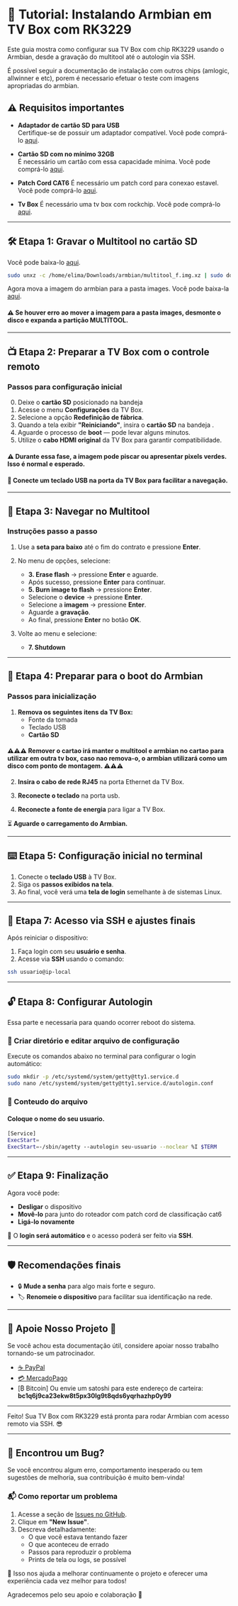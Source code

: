 # 🚀 Tutorial: Instalando Armbian em TV Box com RK3229

Este guia mostra como configurar sua TV Box com chip RK3229 usando o Armbian, desde a gravação do multitool até o autologin via SSH.

É possível seguir a documentação de instalação com outros chips (amlogic, allwinner e etc), porem é necessario efetuar o teste com imagens apropriadas do armbian.



## ⚠️ Requisitos importantes

- **Adaptador de cartão SD para USB**  
  Certifique-se de possuir um adaptador compatível. Você pode comprá-lo [aqui](https://mercadolivre.com/sec/2trNZa2).

- **Cartão SD com no mínimo 32GB**  
  É necessário um cartão com essa capacidade mínima. Você pode comprá-lo [aqui](https://mercadolivre.com/sec/2mhNMv8).

- **Patch Cord CAT6**
  É necessário um patch cord para conexao estavel. Você pode comprá-lo [aqui](https://mercadolivre.com/sec/23CxYAc).

- **Tv Box**
  É necessário uma tv box com rockchip. Você pode comprá-lo [aqui](https://mercadolivre.com/sec/23CxYAc).



---

## 🛠️ Etapa 1: Gravar o Multitool no cartão SD

Você pode baixa-lo [aqui]().


```bash
sudo unxz -c /home/elima/Downloads/armbian/multitool_f.img.xz | sudo dd of=/dev/sda bs=4M status=progress conv=fsync
```

Agora mova a imagem do armbian para a pasta images.
Você pode baixa-la [aqui]().
#### ⚠️ Se houver erro ao mover a imagem para a pasta images, desmonte o disco e expanda a partição MULTITOOL.

---

## 📺 Etapa 2: Preparar a TV Box com o controle remoto

### Passos para configuração inicial
0. Deixe o **cartão SD** posicionado na bandeja
1. Acesse o menu **Configurações** da TV Box.
2. Selecione a opção **Redefinição de fábrica**.
3. Quando a tela exibir **"Reiniciando"**, insira o **cartão SD** na bandeja .
4. Aguarde o processo de **boot** — pode levar alguns minutos.
5. Utilize o **cabo HDMI original** da TV Box para garantir compatibilidade.

#### ⚠️  Durante essa fase, a imagem pode piscar ou apresentar **pixels verdes**. Isso é **normal** e esperado.

#### 🔌 Conecte um **teclado USB** na porta da TV Box para facilitar a navegação.

---

## 📄 Etapa 3: Navegar no Multitool

### Instruções passo a passo

1. Use a **seta para baixo** até o fim do contrato e pressione **Enter**.

2. No menu de opções, selecione:

   - **3. Erase flash** → pressione **Enter** e aguarde.
   - Após sucesso, pressione **Enter** para continuar.
   - **5. Burn image to flash** → pressione **Enter**.
   - Selecione o **device** → pressione **Enter**.
   - Selecione a **imagem** → pressione **Enter**.
   - Aguarde a **gravação**.
   - Ao final, pressione **Enter** no botão **OK**.

3. Volte ao menu e selecione:

   - **7. Shutdown**


---


## 🔌 Etapa 4: Preparar para o boot do Armbian

### Passos para inicialização

1. **Remova os seguintes itens da TV Box:**
   - Fonte da tomada
   - Teclado USB
   - **Cartão SD**

#### ⚠️⚠️⚠️ Remover o cartao irá manter o multitool e armbian no cartao para utilizar em outra tv box, caso nao remova-o, o armbian utilizará como um disco com ponto de montagem. ⚠️⚠️⚠️


2. **Insira o cabo de rede RJ45** na porta Ethernet da TV Box.

3. **Reconecte o teclado** na porta usb.

3. **Reconecte a fonte de energia** para ligar a TV Box.

⏳ **Aguarde o carregamento do Armbian.**

---


## ⌨️ Etapa 5: Configuração inicial no terminal

1. Conecte o **teclado USB** à TV Box.
2. Siga os **passos exibidos na tela**.
3. Ao final, você verá uma **tela de login** semelhante à de sistemas Linux.

---

## 🔐 Etapa 7: Acesso via SSH e ajustes finais

Após reiniciar o dispositivo:

1. Faça login com seu **usuário e senha**.
2. Acesse via **SSH** usando o comando:

```bash
ssh usuario@ip-local
```

---


## 🔓 Etapa 8: Configurar Autologin
Essa parte e necessaria para quando ocorrer reboot do sistema.

### 📁 Criar diretório e editar arquivo de configuração

Execute os comandos abaixo no terminal para configurar o login automático:


```bash
sudo mkdir -p /etc/systemd/system/getty@tty1.service.d
sudo nano /etc/systemd/system/getty@tty1.service.d/autologin.conf
```

### 📄 Conteudo do arquivo 

#### Coloque o nome do seu usuario.

```bash
[Service]
ExecStart=
ExecStart=-/sbin/agetty --autologin seu-usuario --noclear %I $TERM
```


---

## ✅ Etapa 9: Finalização

Agora você pode:

- **Desligar** o dispositivo
- **Movê-lo** para junto do roteador com patch cord de classificação cat6
- **Ligá-lo novamente**

🔁 O **login será automático** e o acesso poderá ser feito via **SSH**.


--- 


## 🛡️ Recomendações finais

- 🔒 **Mude a senha** para algo mais forte e seguro.
- 🏷️ **Renomeie o dispositivo** para facilitar sua identificação na rede.


--- 


## 💖 Apoie Nosso Projeto 💖

Se você achou esta documentação útil, considere apoiar nosso trabalho tornando-se um patrocinador.

- [☕ PayPal](https://www.paypal.com/donate/?business=9BBJLYB3U435C&no_recurring=0&currency_code=BRL)  
- [💳 MercadoPago](https://link.mercadopago.com.br/doarparalue)  
- [₿ Bitcoin] Ou envie um satoshi para este endereço de carteira:  
  **bc1q6j9ca23ekw8t5px30lg9t8qds6yqrhazhp0y99**


---


Feito! Sua TV Box com RK3229 está pronta para rodar Armbian com acesso remoto via SSH. 😎



---

## 🐞 Encontrou um Bug?

Se você encontrou algum erro, comportamento inesperado ou tem sugestões de melhoria, sua contribuição é muito bem-vinda!

### 📬 Como reportar um problema

1. Acesse a seção de [Issues no GitHub](https://github.com/SEU_REPOSITORIO/issues).
2. Clique em **"New Issue"**.
3. Descreva detalhadamente:
   - O que você estava tentando fazer
   - O que aconteceu de errado
   - Passos para reproduzir o problema
   - Prints de tela ou logs, se possível

🔧 Isso nos ajuda a melhorar continuamente o projeto e oferecer uma experiência cada vez melhor para todos!

Agradecemos pelo seu apoio e colaboração 💙
